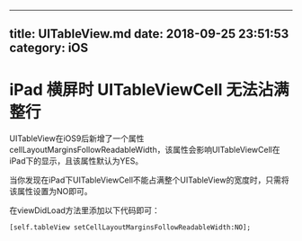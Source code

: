 
---
title: UITableView.md
date: 2018-09-25 23:51:53
category: iOS
---

    
# iPad 横屏时 UITableViewCell 无法沾满整行
UITableView在iOS9后新增了一个属性cellLayoutMarginsFollowReadableWidth，该属性会影响UITableViewCell在iPad下的显示，且该属性默认为YES。

当你发现在iPad下UITableViewCell不能占满整个UITableView的宽度时，只需将该属性设置为NO即可。

在viewDidLoad方法里添加以下代码即可：

```
[self.tableView setCellLayoutMarginsFollowReadableWidth:NO];
```